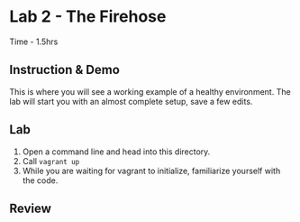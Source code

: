 # Lab 2 - The Firehose

Time - 1.5hrs

## Instruction & Demo

This is where you will see a working example of a healthy environment.
The lab will start you with an almost complete setup, save a few edits.

## Lab

 1. Open a command line and head into this directory.
 1. Call `vagrant up`
 1. While you are waiting for vagrant to initialize, familiarize yourself with the code.


## Review
